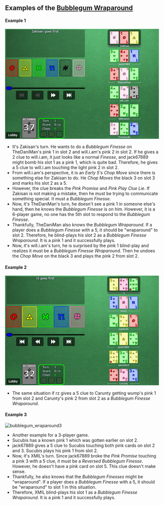 ## Examples of the [Bubblegum Wraparound](../variant-specific/Pink.md#the-bubblegum-wraparound)

#### Example 1

![bubblegum_wraparound](https://raw.githubusercontent.com/Zamiell/hanabi-conventions/master/img/examples/bubblegum_wraparound.png)

- It's Zakisan's turn. He wants to do a *Bubblegum Finesse* on TheDaniMan's pink 1 in slot 2 and will.i.am's pink 2 in slot 2. If he gives a 2 clue to will.i.am, it just looks like a normal *Finesse*, and jack67889 might bomb his slot 1 as a pink 1, which is quite bad. Therefore, he gives a 5 clue to will.i.am touching the light pink 2 in slot 2.
- From will.i.am's perspective, it is an *Early 5's Chop Move* since there is something else for Zakisan to do. He *Chop Moves* the black 3 on slot 3 and marks his slot 2 as a 5.
- However, the clue breaks the *Pink Promise* and *Pink Play Clue Lie*. If Zakisan is not making a mistake, then he must be trying to communicate something special. It must a *Bubblegum Finesse*.
- Now, it's TheDaniMan's turn, he doesn't see a pink 1 in someone else's hand, then he knows the *Bubblegum Finesse* is on him. However, it is a 6-player game, no one has the 5th slot to respond to the *Bubblegum Finesse*.
- Thankfully, TheDaniMan also knows the *Bubblegum Wraparound*. If a player does a *Bubblegum Finesse* with a 5, it should be "wraparound" to slot 2. Therefore, he blind-plays his slot 2 as a *Bubblegum Finesse Wraparound*. It is a pink 1 and it successfully plays.
- Now, it's will.i.am's turn, he is surprised by the pink 1 blind-play and realizes it must be a *Bubblegum Finesse Wraparound*. Then he undoes the *Chop Move* on the black 3 and plays the pink 2 from slot 2.

#### Example 2

![bubblegum_wraparound2](https://raw.githubusercontent.com/Zamiell/hanabi-conventions/master/img/examples/bubblegum_wraparound2.png)

- The same situation if rz gives a 5 clue to Carunty getting wump's pink 1 from slot 2 and Carunty's pink 2 from slot 2 as a *Bubblegum Finesse Wraparound*.

#### Example 3

![bubblegum_wraparound3](https://raw.githubusercontent.com/Zamiell/hanabi-conventions/master/img/examples/bubblegum_wraparound3.png)

- Another example for a 3-player game.
- Sucubis has a known pink 1 which was gotten earlier on slot 2.
- jack67889 gives a 5 clue to Sucubis touching both pink cards on slot 2 and 3. Sucubis plays his pink 1 from slot 2.
- Now, it's XMIL's turn. Since jack67889 broke the *Pink Promise* touching a pink 3 with a 5 clue, it must be a *Reversed Bubblegum Finesse*. However, he doesn't have a pink card on slot 5. This clue doesn't make sense.
- Thankfully, he also knows that the *Bubblegum Finesses* might be "wraparound". If a player does a *Bubblegum Finesse* with a 5, it should be "wraparound" to slot 1 in this situation.
- Therefore, XMIL blind-plays his slot 1 as a *Bubblegum Finesse Wraparound*. It is a pink 1 and it successfully plays.
